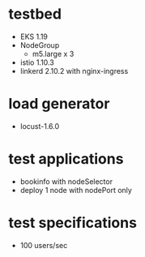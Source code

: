 testbed
=======
- EKS 1.19
- NodeGroup
  * m5.large x 3
- istio 1.10.3
- linkerd 2.10.2 with nginx-ingress

load generator
==============
- locust-1.6.0

test applications
=================
- bookinfo with nodeSelector
- deploy 1 node with nodePort only

test specifications
===================
- 100 users/sec
